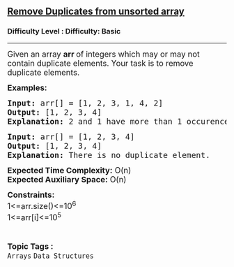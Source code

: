 <h2><a href="https://www.geeksforgeeks.org/problems/remove-duplicates-from-unsorted-array4141/1?page=1&sortBy=difficulty">Remove Duplicates from unsorted array</a></h2><h3>Difficulty Level : Difficulty: Basic</h3><hr><div class="problems_problem_content__Xm_eO"><p><span style="font-size: 18px;">Given an array <strong>arr </strong>of integers which may or may not contain duplicate elements. Your task is to remove duplicate elements.</span></p>
<p><span style="font-size: 18px;"><strong>Examples:</strong></span></p>
<pre><span style="font-size: 18px;"><strong>Input: </strong>arr[] = [1, 2, 3, 1, 4, 2]
<strong>Output: </strong>[1, 2, 3, 4]<br><strong>Explanation: </strong>2 and 1 have more than 1 occurence.</span></pre>
<pre><span style="font-size: 18px;"><strong>Input: </strong>arr[] = [1, 2, 3, 4]
<strong>Output: </strong>[1, 2, 3, 4]<br><strong>Explanation: </strong>There is no duplicate element.</span></pre>
<p><span style="font-size: 18px;"><strong>Expected Time Complexity:</strong> O(n)<br><strong>Expected Auxiliary Space:</strong> O(n)</span></p>
<p><span style="font-size: 18px;"><strong>Constraints:</strong><br>1&lt;=arr.size()&lt;=10<sup>6</sup><br>1&lt;=arr[i]&lt;=10<sup>5</sup></span></p></div><br><p><span style=font-size:18px><strong>Topic Tags : </strong><br><code>Arrays</code>&nbsp;<code>Data Structures</code>&nbsp;